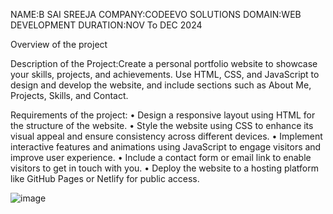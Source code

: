 NAME:B SAI SREEJA
COMPANY:CODEEVO SOLUTIONS
DOMAIN:WEB DEVELOPMENT
DURATION:NOV To DEC 2024

Overview of the project

Description of the Project:Create a personal portfolio website to showcase your skills, projects, and achievements. Use HTML, CSS,
and JavaScript to design and develop the website, and include sections such as About Me, Projects, Skills,
and Contact.


Requirements of the project:
• Design a responsive layout using HTML for the structure of the website. 
• Style the website using CSS to enhance its visual appeal and ensure consistency across different
devices.
• Implement interactive features and animations using JavaScript to engage visitors and improve
user experience. 
• Include a contact form or email link to enable visitors to get in touch with you. 
• Deploy the website to a hosting platform like GitHub Pages or Netlify for public access.


![image](https://github.com/user-attachments/assets/d42de5e0-99d8-45bc-b0be-bc15520de6aa)

